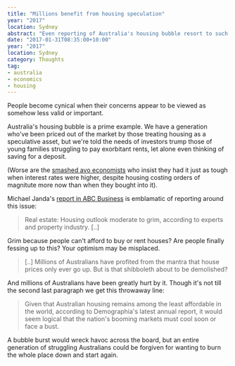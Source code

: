 ```yaml
---
title: "Millions benefit from housing speculation"
year: "2017"
location: Sydney
abstract: "Even reporting of Australia's housing bubble resort to such language."
date: "2017-01-31T08:35:00+10:00"
year: "2017"
location: Sydney
category: Thoughts
tag:
- australia
- economics
- housing
---
```

People become cynical when their concerns appear to be viewed as somehow less valid or important.

Australia's housing bubble is a prime example. We have a generation who've been priced out of the market by those treating housing as a speculative asset, but we're told the needs of investors trump those of young families struggling to pay exorbitant rents, let alone even thinking of saving for a deposit.

(Worse are the [smashed avo economists] who insist they had it just as tough when interest rates were higher, despite housing costing orders of magnitute more now than when they bought into it).

Michael Janda's [report in ABC Business] is emblamatic of reporting around this issue:

> Real estate: Housing outlook moderate to grim, according to experts and property industry. [..] 

Grim because people can't afford to buy or rent houses? Are people finally fessing up to this? Your optimism may be misplaced.

> [..] Millions of Australians have profited from the mantra that house prices only ever go up. But is that shibboleth about to be demolished?

And millions of Australians have been greatly hurt by it. Though it's not till the second last paragraph we get this throwaway line:

> Given that Australian housing remains among the least affordable in the world, according to Demographia's latest annual report, it would seem logical that the nation's booming markets must cool soon or face a bust.

A bubble burst would wreck havoc across the board, but an entire generation of struggling Australians could be forgiven for wanting to burn the whole place down and start again.

[smashed avo economists]: https://www.theguardian.com/commentisfree/2016/oct/17/baby-boomers-have-already-taken-all-the-houses-now-theyre-coming-for-our-brunch
[report in ABC Business]: http://www.abc.net.au/news/2017-01-25/real-estate-few-optimists-on-housing-outlook/8207056

